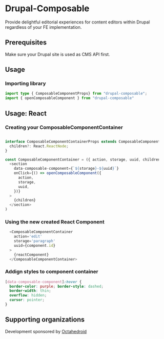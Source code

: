 # Drupal-Composable

Provide delightful editorial experiences for content editors within Drupal regardless of your FE implementation.


## Prerequisites

Make sure your Drupal site is used as CMS API first.

## Usage

### Importing library

```typescript
import type { ComposableComponentProps} from "drupal-composable";
import { openComposableComponent } from "drupal-composable"
```

## Usage: React

### Creating your ComposableComponentContainer

```typescript

interface ComposableComponentContainerProps extends ComposableComponentProps {
  children?: React.ReactNode;
}

const ComposableComponentContainer = ({ action, storage, uuid, children }: ComposableComponentContainerProps) => (
  <section
    data-composable-component={`${storage}-${uuid}`}
    onClick={() => openComposableComponent({
      action,
      storage,
      uuid,
    })}
  >
    {children}
  </section>
)
```

### Using the new created React Component

```typescript
  <ComposableComponentContainer
    action='edit'
    storage='paragraph'
    uuid={component.id}
  >
    {reactComponent}
  </ComposableComponentContainer>
```

### Addign styles to component container
```css
[data-composable-component]:hover {
  border-color: purple; border-style: dashed;
  border-width: thin;
  overflow: hidden;
  cursor: pointer;
}
```

## Supporting organizations

Development sponsored by [Octahedroid](https://octahedroid.com/)
